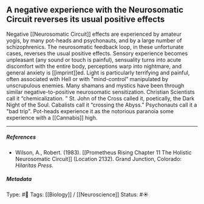 ## A negative experience with the Neurosomatic Circuit reverses its usual positive effects   # 

Negative [[Neurosomatic Circuit]] effects are experienced by amateur yogis, by many pot-heads and psychonauts, and by a large number of schizophrenics. The neurosomatic feedback loop, in these unfortunate cases, reverses the usual positive effects. Sensory experience becomes unpleasant (any sound or touch is painful), sensuality turns into acute discomfort with the entire body, perceptions warp into nightmare, and general anxiety is [[imprint]]ed. Light is particularly terrifying and painful, often associated with Hell or with "mind-control” manipulated by unscrupulous enemies. Many shamans and mystics have been through similar negative-to-positive neurosomatic sensitization. Christian Scientists call it “chemicalization. ” St. John of the Cross called it, poetically, the Dark Night of the Soul. Cabalists call it “crossing the Abyss.” Psychonauts call it a "bad trip". Pot-heads experience it as the notorious paranoia some experience with a [[Cannabis]] high.

___

##### References

- Wilson, A., Robert. (1983). [[Prometheus Rising Chapter 11 The Holistic Neurosomatic Circuit]] (Location 2132). Grand Junction, Colorado: _Hilaritas Press_.

##### Metadata

Type: #🔴 
Tags: [[Biology]] / [[Neuroscience]] 
Status: #☀️ 